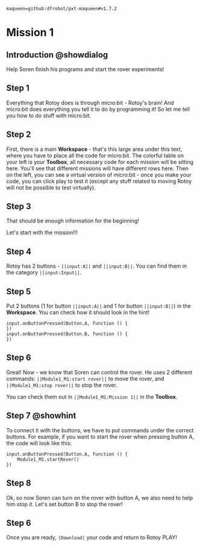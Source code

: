 ```package
maqueen=github:dfrobot/pxt-maqueen#v1.7.2
```

# Mission 1

## Introduction @showdialog

Help Soren finish his programs and start the rover experiments!

## Step 1

Everything that Rotoy does is through micro:bit - Rotoy's brain! And micro:bit does everything you tell it to do by programming it! So let me tell you how to do stuff with micro:bit.

## Step 2

First, there is a main **Workspace** - that's this large area under this text, where you have to place all the code for micro:bit.
The colorful table on your left is your **Toolbox**, all necessary code for each mission will be sitting here. You'll see that different missions will have different rows here.
Then on the left, you can see a virtual version of micro:bit - once you make your code, you can click play to test it (except any stuff related to moving Rotoy will not be possible to test virtually).

## Step 3

That should be enough information for the beginning!

Let's start with the mission!!!

## Step 4

Rotoy has 2 buttons - ``||input:A||`` and ``||input:B||``. You can find them in the category ``||input:Input||``.

## Step 5

Put 2 buttons (1 for button ``||input:A||`` and 1 for button ``||input:B||``) in the **Workspace**. You can check how it should look in the hint!

```blocks
input.onButtonPressed(Button.A, function () {
})
input.onButtonPressed(Button.B, function () {
})
```

## Step 6

Great! Now - we know that Soren can control the rover. He uses 2 different commands: ``||Module1_M1:start rover||`` to move the rover, and ``||Module1_M1:stop rover||`` to stop the rover.

You can check them out in ``||Module1_M1:Mission 1||`` in the **Toolbox**.

## Step 7 @showhint

To connect it with the buttons, we have to put commands under the correct buttons. For example, if you want to start the rover when pressing button A, the code will look like this:

```block
input.onButtonPressed(Button.A, function () {
    Module1_M1.startRover()
})
```

## Step 8

Ok, so now Soren can turn on the rover with button A, we also need to help him stop it. Let's set button B to stop the rover!

## Step 6

Once you are ready, ``|Download|`` your code and return to Rotoy PLAY!
